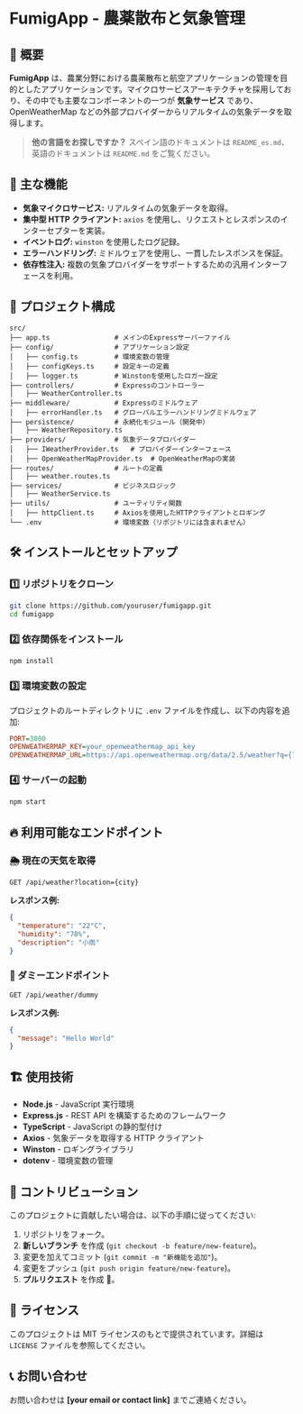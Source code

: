 # FumigApp - 農薬散布と気象管理

## 📌 概要

**FumigApp** は、農業分野における農薬散布と航空アプリケーションの管理を目的としたアプリケーションです。マイクロサービスアーキテクチャを採用しており、その中でも主要なコンポーネントの一つが **気象サービス** であり、OpenWeatherMap などの外部プロバイダーからリアルタイムの気象データを取得します。

> **他の言語をお探しですか？** スペイン語のドキュメントは `README_es.md`、英語のドキュメントは `README.md` をご覧ください。

## 🚀 主な機能

- **気象マイクロサービス:** リアルタイムの気象データを取得。
- **集中型 HTTP クライアント:** `axios` を使用し、リクエストとレスポンスのインターセプターを実装。
- **イベントログ:** `winston` を使用したログ記録。
- **エラーハンドリング:** ミドルウェアを使用し、一貫したレスポンスを保証。
- **依存性注入:** 複数の気象プロバイダーをサポートするための汎用インターフェースを利用。

## 📁 プロジェクト構成

```
src/
├── app.ts                # メインのExpressサーバーファイル
├── config/               # アプリケーション設定
│   ├── config.ts         # 環境変数の管理
│   ├── configKeys.ts     # 設定キーの定義
│   ├── logger.ts         # Winstonを使用したロガー設定
├── controllers/          # Expressのコントローラー
│   ├── WeatherController.ts
├── middleware/           # Expressのミドルウェア
│   ├── errorHandler.ts   # グローバルエラーハンドリングミドルウェア
├── persistence/          # 永続化モジュール（開発中）
│   ├── WeatherRepository.ts
├── providers/            # 気象データプロバイダー
│   ├── IWeatherProvider.ts   # プロバイダーインターフェース
│   ├── OpenWeatherMapProvider.ts  # OpenWeatherMapの実装
├── routes/               # ルートの定義
│   ├── weather.routes.ts
├── services/             # ビジネスロジック
│   ├── WeatherService.ts
├── utils/                # ユーティリティ関数
│   ├── httpClient.ts     # Axiosを使用したHTTPクライアントとロギング
└── .env                  # 環境変数（リポジトリには含まれません）
```

## 🛠 インストールとセットアップ

### 1️⃣ リポジトリをクローン

```bash
git clone https://github.com/youruser/fumigapp.git
cd fumigapp
```

### 2️⃣ 依存関係をインストール

```bash
npm install
```

### 3️⃣ 環境変数の設定

プロジェクトのルートディレクトリに `.env` ファイルを作成し、以下の内容を追加:

```ini
PORT=3000
OPENWEATHERMAP_KEY=your_openweathermap_api_key
OPENWEATHERMAP_URL=https://api.openweathermap.org/data/2.5/weather?q={location}&appid={apiKey}
```

### 4️⃣ サーバーの起動

```bash
npm start
```

## 🔥 利用可能なエンドポイント

### 🌦 現在の天気を取得

```http
GET /api/weather?location={city}
```

**レスポンス例:**

```json
{
  "temperature": "22°C",
  "humidity": "78%",
  "description": "小雨"
}
```

### 🧪 ダミーエンドポイント

```http
GET /api/weather/dummy
```

**レスポンス例:**

```json
{
  "message": "Hello World"
}
```

## 🏗 使用技術

- **Node.js** - JavaScript 実行環境
- **Express.js** - REST API を構築するためのフレームワーク
- **TypeScript** - JavaScript の静的型付け
- **Axios** - 気象データを取得する HTTP クライアント
- **Winston** - ロギングライブラリ
- **dotenv** - 環境変数の管理

## 🤝 コントリビューション

このプロジェクトに貢献したい場合は、以下の手順に従ってください:

1. リポジトリをフォーク。
2. **新しいブランチ** を作成 (`git checkout -b feature/new-feature`)。
3. 変更を加えてコミット (`git commit -m "新機能を追加"`)。
4. 変更をプッシュ (`git push origin feature/new-feature`)。
5. **プルリクエスト** を作成 🚀。

## 📜 ライセンス

このプロジェクトは MIT ライセンスのもとで提供されています。詳細は `LICENSE` ファイルを参照してください。

## 📞 お問い合わせ

お問い合わせは **[your email or contact link]** までご連絡ください。
